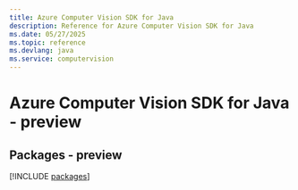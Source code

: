 ```yaml
---
title: Azure Computer Vision SDK for Java
description: Reference for Azure Computer Vision SDK for Java
ms.date: 05/27/2025
ms.topic: reference
ms.devlang: java
ms.service: computervision
---
```

# Azure Computer Vision SDK for Java - preview
## Packages - preview
[!INCLUDE [packages](computer-vision-index.md)]